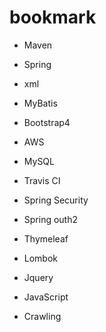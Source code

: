# bookmark


* Maven  
* Spring  
* xml  
* MyBatis  
* Bootstrap4  
* AWS  
* MySQL  

* Travis CI  
* Spring Security   
* Spring outh2
* Thymeleaf
* Lombok
* Jquery
* JavaScript

* Crawling
